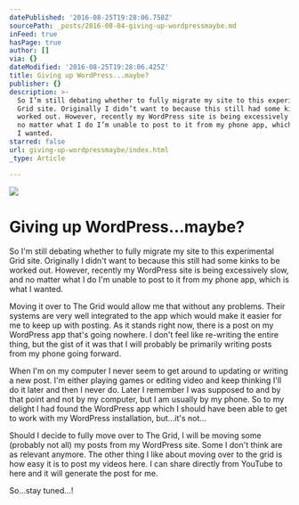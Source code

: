 ```yaml
---
datePublished: '2016-08-25T19:28:06.758Z'
sourcePath: _posts/2016-08-04-giving-up-wordpressmaybe.md
inFeed: true
hasPage: true
author: []
via: {}
dateModified: '2016-08-25T19:28:06.425Z'
title: Giving up WordPress...maybe?
publisher: {}
description: >-
  So I’m still debating whether to fully migrate my site to this experimental
  Grid site. Originally I didn’t want to because this still had some kinks to be
  worked out. However, recently my WordPress site is being excessively slow, and
  no matter what I do I’m unable to post to it from my phone app, which is what
  I wanted.
starred: false
url: giving-up-wordpressmaybe/index.html
_type: Article

---
```

![](https://the-grid-user-content.s3-us-west-2.amazonaws.com/aa959c04-0a9b-40c4-9bc8-20de365f58fa.jpg)

# Giving up WordPress...maybe?

So I'm still debating whether to fully migrate my site to this experimental Grid site. Originally I didn't want to because this still had some kinks to be worked out. However, recently my WordPress site is being excessively slow, and no matter what I do I'm unable to post to it from my phone app, which is what I wanted.

Moving it over to The Grid would allow me that without any problems. Their systems are very well integrated to the app which would make it easier for me to keep up with posting. As it stands right now, there is a post on my WordPress app that's going nowhere. I don't feel like re-writing the entire thing, but the gist of it was that I will probably be primarily writing posts from my phone going forward.

When I'm on my computer I never seem to get around to updating or writing a new post. I'm either playing games or editing video and keep thinking I'll do it later and then I never do. Later I remember I was supposed to and by that point and not by my computer, but I am usually by my phone. So to my delight I had found the WordPress app which I should have been able to get to work with my WordPress installation, but...it's not...

Should I decide to fully move over to The Grid, I will be moving some (probably not all) my posts from my WordPress site. Some I don't think are as relevant anymore. The other thing I like about moving over to the grid is how easy it is to post my videos here. I can share directly from YouTube to here and it will generate the post for me.

So...stay tuned...!